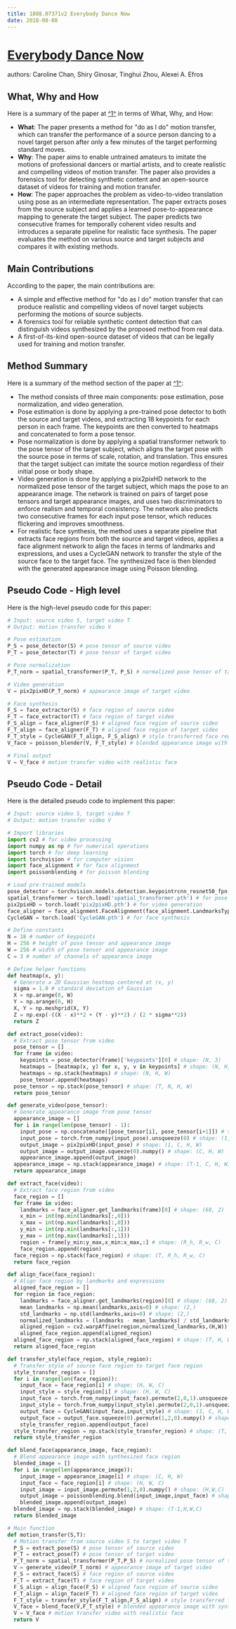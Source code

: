 ```yaml
---
title: 1808.07371v2 Everybody Dance Now
date: 2018-08-08
---
```


# [Everybody Dance Now](http://arxiv.org/abs/1808.07371v2)

authors: Caroline Chan, Shiry Ginosar, Tinghui Zhou, Alexei A. Efros


## What, Why and How

[1]: https://arxiv.org/abs/1808.07371 "[1808.07371] Everybody Dance Now - arXiv.org"
[2]: https://arxiv.org/pdf/1808.07371v2.pdf "arXiv.org e-Print archive"
[3]: https://info.arxiv.org/help/bulk_data_s3.html "Full Text via S3 - arXiv info"

Here is a summary of the paper at [^1^][1] in terms of What, Why, and How:

- **What**: The paper presents a method for "do as I do" motion transfer, which can transfer the performance of a source person dancing to a novel target person after only a few minutes of the target performing standard moves.
- **Why**: The paper aims to enable untrained amateurs to imitate the motions of professional dancers or martial artists, and to create realistic and compelling videos of motion transfer. The paper also provides a forensics tool for detecting synthetic content and an open-source dataset of videos for training and motion transfer.
- **How**: The paper approaches the problem as video-to-video translation using pose as an intermediate representation. The paper extracts poses from the source subject and applies a learned pose-to-appearance mapping to generate the target subject. The paper predicts two consecutive frames for temporally coherent video results and introduces a separate pipeline for realistic face synthesis. The paper evaluates the method on various source and target subjects and compares it with existing methods.

## Main Contributions

According to the paper, the main contributions are:

- A simple and effective method for "do as I do" motion transfer that can produce realistic and compelling videos of novel target subjects performing the motions of source subjects.
- A forensics tool for reliable synthetic content detection that can distinguish videos synthesized by the proposed method from real data.
- A first-of-its-kind open-source dataset of videos that can be legally used for training and motion transfer.

## Method Summary

[1]: https://arxiv.org/abs/1808.07371 "[1808.07371] Everybody Dance Now - arXiv.org"
[2]: https://arxiv.org/pdf/1808.07371v2.pdf "arXiv.org e-Print archive"
[3]: https://info.arxiv.org/help/bulk_data_s3.html "Full Text via S3 - arXiv info"

Here is a summary of the method section of the paper at [^1^][2]:

- The method consists of three main components: pose estimation, pose normalization, and video generation.
- Pose estimation is done by applying a pre-trained pose detector to both the source and target videos, and extracting 18 keypoints for each person in each frame. The keypoints are then converted to heatmaps and concatenated to form a pose tensor.
- Pose normalization is done by applying a spatial transformer network to the pose tensor of the target subject, which aligns the target pose with the source pose in terms of scale, rotation, and translation. This ensures that the target subject can imitate the source motion regardless of their initial pose or body shape.
- Video generation is done by applying a pix2pixHD network to the normalized pose tensor of the target subject, which maps the pose to an appearance image. The network is trained on pairs of target pose tensors and target appearance images, and uses two discriminators to enforce realism and temporal consistency. The network also predicts two consecutive frames for each input pose tensor, which reduces flickering and improves smoothness.
- For realistic face synthesis, the method uses a separate pipeline that extracts face regions from both the source and target videos, applies a face alignment network to align the faces in terms of landmarks and expressions, and uses a CycleGAN network to transfer the style of the source face to the target face. The synthesized face is then blended with the generated appearance image using Poisson blending.

## Pseudo Code - High level

Here is the high-level pseudo code for this paper:

```python
# Input: source video S, target video T
# Output: motion transfer video V

# Pose estimation
P_S = pose_detector(S) # pose tensor of source video
P_T = pose_detector(T) # pose tensor of target video

# Pose normalization
P_T_norm = spatial_transformer(P_T, P_S) # normalized pose tensor of target video

# Video generation
V = pix2pixHD(P_T_norm) # appearance image of target video

# Face synthesis
F_S = face_extractor(S) # face region of source video
F_T = face_extractor(T) # face region of target video
F_S_align = face_aligner(F_S) # aligned face region of source video
F_T_align = face_aligner(F_T) # aligned face region of target video
F_T_style = CycleGAN(F_T_align, F_S_align) # style transferred face region of target video
V_face = poisson_blender(V, F_T_style) # blended appearance image with synthesized face

# Final output
V = V_face # motion transfer video with realistic face
```

## Pseudo Code - Detail

Here is the detailed pseudo code to implement this paper:

```python
# Input: source video S, target video T
# Output: motion transfer video V

# Import libraries
import cv2 # for video processing
import numpy as np # for numerical operations
import torch # for deep learning
import torchvision # for computer vision
import face_alignment # for face alignment
import poissonblending # for poisson blending

# Load pre-trained models
pose_detector = torchvision.models.detection.keypointrcnn_resnet50_fpn(pretrained=True) # for pose estimation
spatial_transformer = torch.load('spatial_transformer.pth') # for pose normalization
pix2pixHD = torch.load('pix2pixHD.pth') # for video generation
face_aligner = face_alignment.FaceAlignment(face_alignment.LandmarksType._2D, flip_input=False) # for face alignment
CycleGAN = torch.load('CycleGAN.pth') # for face synthesis

# Define constants
N = 18 # number of keypoints
H = 256 # height of pose tensor and appearance image
W = 256 # width of pose tensor and appearance image
C = 3 # number of channels of appearance image

# Define helper functions
def heatmap(x, y):
  # Generate a 2D Gaussian heatmap centered at (x, y)
  sigma = 1.0 # standard deviation of Gaussian
  X = np.arange(0, W)
  Y = np.arange(0, H)
  X, Y = np.meshgrid(X, Y)
  Z = np.exp(-((X - x)**2 + (Y - y)**2) / (2 * sigma**2))
  return Z

def extract_pose(video):
  # Extract pose tensor from video
  pose_tensor = []
  for frame in video:
    keypoints = pose_detector(frame)['keypoints'][0] # shape: (N, 3)
    heatmaps = [heatmap(x, y) for x, y, v in keypoints] # shape: (N, H, W)
    heatmaps = np.stack(heatmaps) # shape: (N, H, W)
    pose_tensor.append(heatmaps)
  pose_tensor = np.stack(pose_tensor) # shape: (T, N, H, W)
  return pose_tensor

def generate_video(pose_tensor):
  # Generate appearance image from pose tensor
  appearance_image = []
  for i in range(len(pose_tensor) - 1):
    input_pose = np.concatenate([pose_tensor[i], pose_tensor[i+1]]) # shape: (2*N, H, W)
    input_pose = torch.from_numpy(input_pose).unsqueeze(0) # shape: (1, 2*N, H, W)
    output_image = pix2pixHD(input_pose) # shape: (1, C, H, W)
    output_image = output_image.squeeze(0).numpy() # shape: (C, H, W)
    appearance_image.append(output_image)
  appearance_image = np.stack(appearance_image) # shape: (T-1, C, H, W)
  return appearance_image

def extract_face(video):
  # Extract face region from video
  face_region = []
  for frame in video:
    landmarks = face_aligner.get_landmarks(frame)[0] # shape: (68, 2)
    x_min = int(np.min(landmarks[:,0]))
    x_max = int(np.max(landmarks[:,0]))
    y_min = int(np.min(landmarks[:,1]))
    y_max = int(np.max(landmarks[:,1]))
    region = frame[y_min:y_max,x_min:x_max,:] # shape: (R_h, R_w, C)
    face_region.append(region)
  face_region = np.stack(face_region) # shape: (T, R_h, R_w, C)
  return face_region

def align_face(face_region):
  # Align face region by landmarks and expressions
  aligned_face_region = []
  for region in face_region:
    landmarks = face_aligner.get_landmarks(region)[0] # shape: (68, 2)
    mean_landmarks = np.mean(landmarks,axis=0) # shape: (2,)
    std_landmarks = np.std(landmarks,axis=0) # shape: (2,)
    normalized_landmarks = (landmarks - mean_landmarks) / std_landmarks # shape: (68, 2)
    aligned_region = cv2.warpAffine(region,normalized_landmarks,(H,W)) # shape: (H,W,C)
    aligned_face_region.append(aligned_region)
  aligned_face_region = np.stack(aligned_face_region) # shape: (T, H, W, C)
  return aligned_face_region

def transfer_style(face_region, style_region):
  # Transfer style of source face region to target face region
  style_transfer_region = []
  for i in range(len(face_region)):
    input_face = face_region[i] # shape: (H, W, C)
    input_style = style_region[i] # shape: (H, W, C)
    input_face = torch.from_numpy(input_face).permute(2,0,1).unsqueeze(0) # shape: (1, C, H, W)
    input_style = torch.from_numpy(input_style).permute(2,0,1).unsqueeze(0) # shape: (1, C, H, W)
    output_face = CycleGAN(input_face,input_style) # shape: (1, C, H, W)
    output_face = output_face.squeeze(0).permute(1,2,0).numpy() # shape: (H, W, C)
    style_transfer_region.append(output_face)
  style_transfer_region = np.stack(style_transfer_region) # shape: (T, H, W, C)
  return style_transfer_region

def blend_face(appearance_image, face_region):
  # Blend appearance image with synthesized face region
  blended_image = []
  for i in range(len(appearance_image)):
    input_image = appearance_image[i] # shape: (C, H, W)
    input_face = face_region[i] # shape: (H, W, C)
    input_image = input_image.permute(1,2,0).numpy() # shape: (H,W,C)
    output_image = poissonblending.blend(input_image,input_face) # shape: (H,W,C)
    blended_image.append(output_image)
  blended_image = np.stack(blended_image) # shape: (T-1,H,W,C)
  return blended_image

# Main function
def motion_transfer(S,T):
  # Motion transfer from source video S to target video T
  P_S = extract_pose(S) # pose tensor of source video
  P_T = extract_pose(T) # pose tensor of target video
  P_T_norm = spatial_transformer(P_T,P_S) # normalized pose tensor of target video
  V = generate_video(P_T_norm) # appearance image of target video
  F_S = extract_face(S) # face region of source video
  F_T = extract_face(T) # face region of target video
  F_S_align = align_face(F_S) # aligned face region of source video
  F_T_align = align_face(F_T) # aligned face region of target video
  F_T_style = transfer_style(F_T_align,F_S_align) # style transferred face region of target video
  V_face = blend_face(V,F_T_style) # blended appearance image with synthesized face
  V = V_face # motion transfer video with realistic face
  return V
```